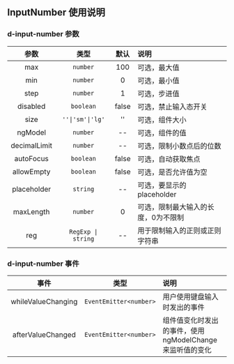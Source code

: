 ## InputNumber 使用说明

### d-input-number 参数

| 参数        | 类型          | 默认        |   说明                 |
| :---------: | :----------: | :---------: | :----------------------------------------------------------------------|
| max  | `number`  | 100     | 可选，最大值 |
| min  | `number`  | 0     | 可选，最小值 |
| step  | `number`  | 1     | 可选，步进值 |
| disabled  | `boolean`  | false     | 可选，禁止输入态开关 |
| size  | `''\|'sm'\|'lg'` | '' | 可选，组件大小  |
| ngModel  | `number` | -- | 可选，组件的值 |
| decimalLimit  | `number` | -- | 可选，限制小数点后的位数 |
| autoFocus  | `boolean` | false | 可选，自动获取焦点 |
| allowEmpty  | `boolean`  | false | 可选，是否允许值为空 |
| placeholder  | `string`  | -- | 可选，要显示的placeholder |
| maxLength  | `number`  | 0 | 可选，限制最大输入的长度，0为不限制 |
| reg  | `RegExp \| string`  | -- | 用于限制输入的正则或正则字符串 |


### d-input-number 事件

| 事件        | 类型                  |   说明                 |
| :---------: | :-------------------:| :----------------------|
| whileValueChanging | `EventEmitter<number>` | 用户使用键盘输入时发出的事件 |
| afterValueChanged | `EventEmitter<number>` | 组件值变化时发出的事件，使用ngModelChange来监听值的变化 |
